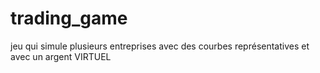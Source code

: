 # trading_game
jeu qui simule plusieurs entreprises avec des courbes représentatives et avec un argent VIRTUEL
